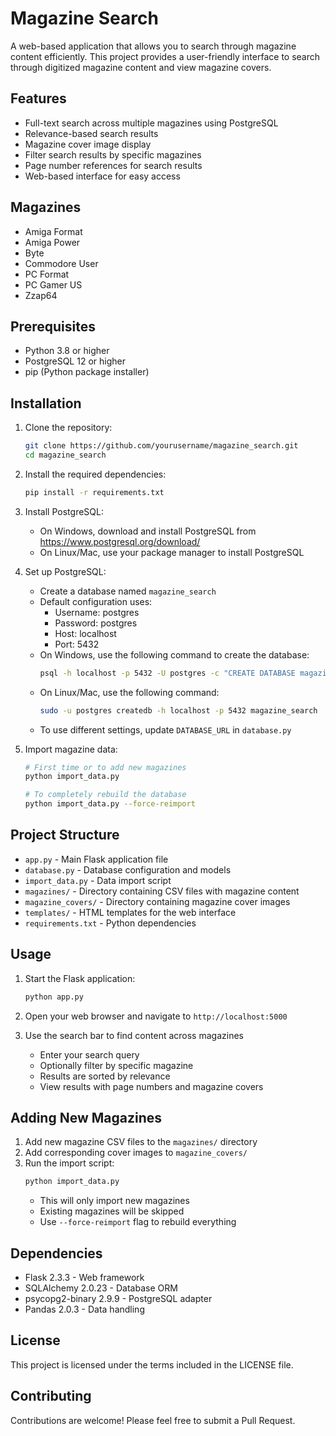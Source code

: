 # Magazine Search

A web-based application that allows you to search through magazine content efficiently. This project provides a user-friendly interface to search through digitized magazine content and view magazine covers.

## Features

- Full-text search across multiple magazines using PostgreSQL
- Relevance-based search results
- Magazine cover image display
- Filter search results by specific magazines
- Page number references for search results
- Web-based interface for easy access

## Magazines

- Amiga Format
- Amiga Power
- Byte
- Commodore User
- PC Format
- PC Gamer US
- Zzap64

## Prerequisites

- Python 3.8 or higher
- PostgreSQL 12 or higher
- pip (Python package installer)

## Installation

1. Clone the repository:

   ```bash
   git clone https://github.com/yourusername/magazine_search.git
   cd magazine_search
   ```

2. Install the required dependencies:

   ```bash
   pip install -r requirements.txt
   ```

3. Install PostgreSQL:

   - On Windows, download and install PostgreSQL from https://www.postgresql.org/download/
   - On Linux/Mac, use your package manager to install PostgreSQL

4. Set up PostgreSQL:

   - Create a database named `magazine_search`
   - Default configuration uses:
     - Username: postgres
     - Password: postgres
     - Host: localhost
     - Port: 5432
   - On Windows, use the following command to create the database:
     ```bash
     psql -h localhost -p 5432 -U postgres -c "CREATE DATABASE magazine_search;"
     ```
   - On Linux/Mac, use the following command:
     ```bash
     sudo -u postgres createdb -h localhost -p 5432 magazine_search
     ```
   - To use different settings, update `DATABASE_URL` in `database.py`

5. Import magazine data:

   ```bash
   # First time or to add new magazines
   python import_data.py

   # To completely rebuild the database
   python import_data.py --force-reimport
   ```

## Project Structure

- `app.py` - Main Flask application file
- `database.py` - Database configuration and models
- `import_data.py` - Data import script
- `magazines/` - Directory containing CSV files with magazine content
- `magazine_covers/` - Directory containing magazine cover images
- `templates/` - HTML templates for the web interface
- `requirements.txt` - Python dependencies

## Usage

1. Start the Flask application:

   ```bash
   python app.py
   ```

2. Open your web browser and navigate to `http://localhost:5000`

3. Use the search bar to find content across magazines
   - Enter your search query
   - Optionally filter by specific magazine
   - Results are sorted by relevance
   - View results with page numbers and magazine covers

## Adding New Magazines

1. Add new magazine CSV files to the `magazines/` directory
2. Add corresponding cover images to `magazine_covers/`
3. Run the import script:
   ```bash
   python import_data.py
   ```
   - This will only import new magazines
   - Existing magazines will be skipped
   - Use `--force-reimport` flag to rebuild everything

## Dependencies

- Flask 2.3.3 - Web framework
- SQLAlchemy 2.0.23 - Database ORM
- psycopg2-binary 2.9.9 - PostgreSQL adapter
- Pandas 2.0.3 - Data handling

## License

This project is licensed under the terms included in the LICENSE file.

## Contributing

Contributions are welcome! Please feel free to submit a Pull Request.
